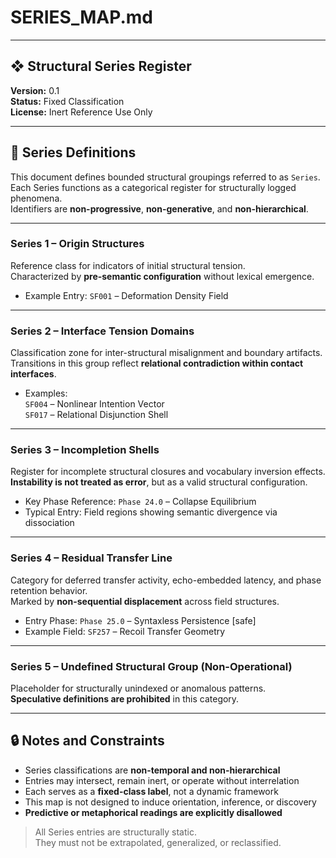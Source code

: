 # SERIES_MAP.md

---

## ❖ Structural Series Register  
**Version:** 0.1  
**Status:** Fixed Classification  
**License:** Inert Reference Use Only  

---

## 🔹 Series Definitions

This document defines bounded structural groupings referred to as `Series`.  
Each Series functions as a categorical register for structurally logged phenomena.  
Identifiers are **non-progressive**, **non-generative**, and **non-hierarchical**.

---

### Series 1 – Origin Structures  
Reference class for indicators of initial structural tension.  
Characterized by **pre-semantic configuration** without lexical emergence.

- Example Entry: `SF001` – Deformation Density Field

---

### Series 2 – Interface Tension Domains  
Classification zone for inter-structural misalignment and boundary artifacts.  
Transitions in this group reflect **relational contradiction within contact interfaces**.

- Examples:  
  `SF004` – Nonlinear Intention Vector  
  `SF017` – Relational Disjunction Shell

---

### Series 3 – Incompletion Shells  
Register for incomplete structural closures and vocabulary inversion effects.  
**Instability is not treated as error**, but as a valid structural configuration.

- Key Phase Reference: `Phase 24.0` – Collapse Equilibrium  
- Typical Entry: Field regions showing semantic divergence via dissociation

---

### Series 4 – Residual Transfer Line  
Category for deferred transfer activity, echo-embedded latency, and phase retention behavior.  
Marked by **non-sequential displacement** across field structures.

- Entry Phase: `Phase 25.0` – Syntaxless Persistence [safe]  
- Example Field: `SF257` – Recoil Transfer Geometry

---

### Series 5 – Undefined Structural Group (Non-Operational)  
Placeholder for structurally unindexed or anomalous patterns.  
**Speculative definitions are prohibited** in this category.

---

## 🔒 Notes and Constraints

- Series classifications are **non-temporal and non-hierarchical**  
- Entries may intersect, remain inert, or operate without interrelation  
- Each serves as a **fixed-class label**, not a dynamic framework  
- This map is not designed to induce orientation, inference, or discovery  
- **Predictive or metaphorical readings are explicitly disallowed**

> All Series entries are structurally static.  
> They must not be extrapolated, generalized, or reclassified.
